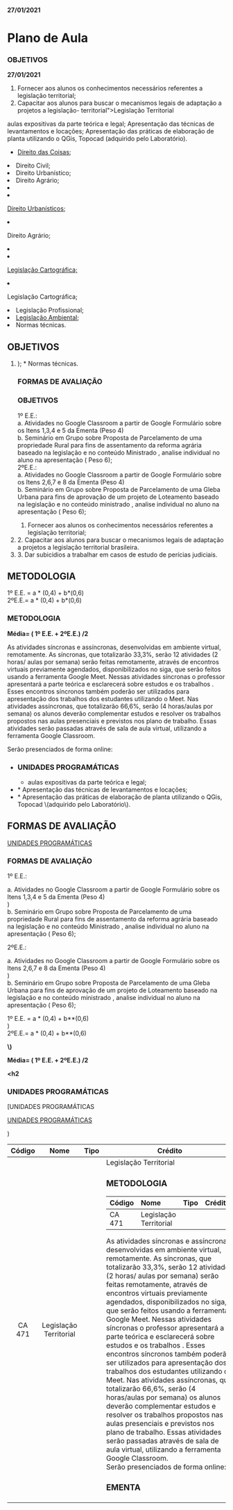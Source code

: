 <p><strong>27/01/2021</strong></p>
<h1 id="---
description: Prof. Erison Rosa de Oliveira Barros
---

# Plano de Aula

### OBJETIVOS <a id="user-content-objetivos"></a>

**27/01/2021**

1. Fornecer aos alunos os conhecimentos necessários referentes a legislação territorial;
2. Capacitar aos alunos para buscar o mecanismos legais de adaptação a projetos a legislação- territorial">Legislação Territorial</h1>

<table>
<thead>
<tr>
<th align="center">Código</th>
<th align="center">Nome</th>
<th align="center">Tipo</th>
<th align="center">Crédito</th>
</tr>
</thead>
<tbody>
<tr>
<td align="center">CA 471</td>
<td align="center">Legislação Territorial</td>
<td align="center"></td>
<td align="c brasileira.
3. Dar subicidios a trabalhar em casos de estudo de perícias judiciais.

## Legislação Territorial <a id="legisla&#xE7;&#xE3;o-territorial"></a>

### METODOLOGIA <a id="user-content-metodologia"></a>

| Código | Nome | Tipo | Crédito |
| :--- | :--- | :--- | :--- |
| CA 471 | Legislação Territorial |  |  |

As atividades síncronas e assíncronas, desenvolvidas em ambiente virtual, remotamente. As síncronas, que totalizarão 33,3%, serão 12 atividades \(2 horas/ aulas por semana\) serão feitas remotamente, através de encontros virtuais previamente agendados, disponibilizados no siga, que serão feitos usando a ferramenta Google Meet. Nessas atividades síncronas o professor apresentará a parte teórica e esclarecerá sobre estudos e os trabalhos . Esses encontros síncronos também poderão ser utilizados para apresentação dos trabalhos dos estudantes utilizando o Meet. Nas atividades assíncronas, que totalizarão 66,6%, serão \(4 horas/aulas por semana\) os alunos deverão complementar estudos e resolver os trabalhos propostos nas aulas presenciais e previstos nos plano de trabalho. Essas atividades serão passadas através de sala de aula virtual, utilizando a ferramenta Google Classroom.  
Serão presenciados de forma online:

### EMENTA <a id="ementera"></td>
aulas expositivas da parte teórica e legal;
Apresentação das técnicas de levantamentos e locações;
Apresentação das práticas de elaboração de planta utilizando o QGis, Topocad \(adquirido pelo Laboratório\).
* [Direito das Coisas](https://github.com/ErisonBarros/LegislacaoTerritorial/blob/master/README3.md">);
<li>Direito Civil;</li>
<li>Direito Urbanístico;</li>
<li>Direito Agrário;</li>
<li><a

* [Direito Urbanísticos](https://github.com/ErisonBarros/LegislacaoTerritorial/blob/master/Estatuto%20da%20Cidade.md);

* Direito Agrário;
* 
* [Legislação Cartográfica;](https://github.com/ErisonBarros/LegislacaoTerritorial/blob/master/REAME4.md">)
* Legislação Cartográfica;</li>
<li>Legislação Profissional;</li>

<li><a href="Profissional;
* [Legislação Ambiental](https://github.com/ErisonBarros/LegislacaoTerritorial/blob/master/README2.md" title="Legislação Ambiental">Legislação Ambiental</a>;</li>
<li>Normas técnicas.</li>
</ul>

<h2 id="objetivos">OBJETIVOS</h2>
<ol>
<li>);
* Normas técnicas.

### FORMAS DE AVALIAÇÃO <a id="user-content-formas-de-avalia&#xE7;&#xE3;o"></a>

### OBJETIVOS <a id="objetivos"></a>

1º E.E.:  
a. Atividades no Google Classroom a partir de Google Formulário sobre os Itens 1,3,4 e 5 da Ementa \(Peso 4\)  
b. Seminário em Grupo sobre Proposta de Parcelamento de uma propriedade Rural para fins de assentamento da reforma agrária baseado na legislação e no conteúdo Ministrado , analise individual no aluno na apresentação \( Peso 6\);  
2ºE.E.:  
a. Atividades no Google Classroom a partir de Google Formulário sobre os Itens 2,6,7 e 8 da Ementa \(Peso 4\)  
b. Seminário em Grupo sobre Proposta de Parcelamento de uma Gleba Urbana para fins de aprovação de um projeto de Loteamento baseado na legislação e no conteúdo ministrado , analise individual no aluno na apresentação \( Peso 6\);

1. Fornecer aos alunos os conhecimentos necessários referentes a legislação territorial;</li>
<li>
2. Capacitar aos alunos para buscar o mecanismos legais de adaptação a projetos a legislação territorial brasileira.</li>
<li>
3. Dar subicidios a trabalhar em casos de estudo de perícias judiciais.</li>
</ol>
<h2 id="metodologia">METODOLOGIA</h2>
<p>

1º E.E. = a \* \(0,4\) + b\*\(0,6\)  
2ºE.E.= a \* \(0,4\) + b\*\(0,6\)

### METODOLOGIA <a id="metodologia"></a>

**Média= \( 1º E.E. + 2ºE.E.\) /2**

As atividades síncronas e assíncronas, desenvolvidas em ambiente virtual, remotamente. As síncronas, que totalizarão 33,3%, serão 12 atividades  \(2 horas/ aulas por semana\) serão feitas remotamente, através de encontros virtuais previamente agendados, disponibilizados no siga, que serão feitos usando a ferramenta Google Meet. Nessas atividades síncronas o professor  apresentará a parte teórica e esclarecerá sobre estudos e os trabalhos . Esses encontros síncronos também poderão ser utilizados para apresentação dos trabalhos dos estudantes utilizando o Meet. Nas atividades assíncronas, que totalizarão 66,6%, serão  \(4 horas/aulas por semana\) os alunos deverão complementar estudos e resolver os trabalhos propostos nas aulas  presenciais e previstos nos plano de trabalho. Essas atividades serão passadas através de sala de aula virtual, utilizando a ferramenta Google Classroom.<br>
  
 Serão presenciados de forma online:</p>
<ul>
<li>

### UNIDADES PROGRAMÁTICAS <a id="user-content-unidades-program&#xE1;ticas"></a>

* aulas expositivas da parte teórica  e legal;</li>
<li>
* Apresentação das técnicas de levantamentos e locações;</li>
<li>
* Apresentação das práticas de elaboração de planta utilizando o QGis, Topocad \(adquirido pelo Laboratório\).</li>
</ul>
<h2 id="formas-de-avaliação">FORMAS DE AVALIAÇÃO</h2>
<p>

[UNIDADES PROGRAMÁTICAS](http://https//1drv.ms/x/s!AjO4oAHV5BZuioozg3Ez9_Rd86UWbg?e=sxfTQx)

### FORMAS DE AVALIAÇÃO <a id="formas-de-avalia&#xE7;&#xE3;o"></a>

1º E.E.:<br>
  
 a.	 Atividades no Google Classroom a partir de Google Formulário sobre os Itens 1,3,4 e 5 da Ementa  \(Peso 4)<br>
\)  
 b.	 Seminário em Grupo sobre Proposta de Parcelamento de uma propriedade Rural para fins de assentamento da reforma agrária baseado na legislação e no conteúdo Ministrado , analise individual no aluno na apresentação \( Peso 6\);<br>
  
 2ºE.E.:<br>
  
 a.	 Atividades no Google Classroom a partir de Google Formulário sobre os Itens 2,6,7 e 8 da Ementa  \(Peso 4)<br>
\)  
 b.	 Seminário em Grupo sobre Proposta de Parcelamento de uma Gleba Urbana para fins de aprovação de um projeto de Loteamento  baseado na legislação e no conteúdo ministrado , analise individual no aluno na apresentação \( Peso 6\);</p>
<p>

1º E.E. =  a \* \(0,4\) + b*\*\(0,6)<br>
\)  
 2ºE.E.=  a \* \(0,4\) + b*\*\(0,6)</p>
<p><strong>\)

**Média= \( 1º E.E. + 2ºE.E.\) /2</strong></p>
<h2**

### UNIDADES PROGRAMÁTICAS <a id="unidades-programá&#xE1;ticas"></a>

[UNIDADES PROGRAMÁTICAS</h2>
<p><a href="](http://https://1drv.ms/x/s!AjO4oAHV5BZuioozg3Ez9_Rd86UWbg?e=sxfTQx" title="UNIDADES PROGRAMÁTICAS">UNIDADES PROGRAMÁTICAS</a></p>)

<!--stackedit_data:
eyJoaXN0b3J5IjpbODk1MDU0NzExLC0xMDQ5MTY2NDA1XX0=
-->